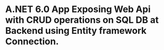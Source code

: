 # A.NET 6.0 App Exposing Web Api with CRUD operations on SQL DB at Backend using Entity framework Connection.
